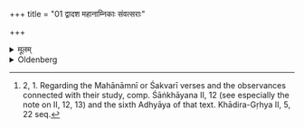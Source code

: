 +++
title = "01 द्वादश महानाम्निकाः संवत्सराः"

+++

<details><summary>मूलम्</summary>

द्वादश महानाम्निकाः संवत्सराः १
</details>

<details><summary>Oldenberg</summary>

1. [^1]  For the Mahānāmnī verses (the Vrata is to be kept) twelve years,


[^1]:  2, 1. Regarding the Mahānāmnī or Śakvarī verses and the observances connected with their study, comp. Śāṅkhāyana II, 12 (see especially the note on II, 12, 13) and the sixth Adhyāya of that text. Khādira-Gṛhya II, 5, 22 seq.
</details>
